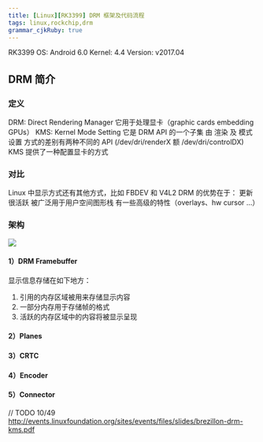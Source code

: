 ```yaml
---
title: [Linux][RK3399] DRM 框架及代码流程
tags: linux,rockchip,drm
grammar_cjkRuby: true
---
```


 RK3399 
OS: Android 6.0 
Kernel: 4.4 
Version: v2017.04 

## DRM 简介
### 定义
DRM: Direct Rendering Manager 它用于处理显卡（graphic cards embedding GPUs）
KMS: Kernel Mode Setting 它是 DRM API 的一个子集
由 渲染 及 模式设置 方式的差别有两种不同的 API (/dev/dri/renderX 额 /dev/dri/controlDX)
KMS 提供了一种配置显卡的方式

### 对比
Linux 中显示方式还有其他方式，比如 FBDEV 和 V4L2
DRM 的优势在于：
更新很活跃
被广泛用于用户空间图形栈
有一些高级的特性（overlays、hw cursor ...）

### 架构

![](http://ww1.sinaimg.cn/large/ba061518gy1fhr9dpubjqj20jq06vmxj.jpg)

#### 1）DRM Framebuffer

显示信息存储在如下地方：
1. 引用的内存区域被用来存储显示内容
2. 一部分内存用于存储帧的格式
3. 活跃的内存区域中的内容将被显示呈现

#### 2）Planes
#### 3）CRTC
#### 4）Encoder
#### 5）Connector

// TODO
10/49
http://events.linuxfoundation.org/sites/events/files/slides/brezillon-drm-kms.pdf
